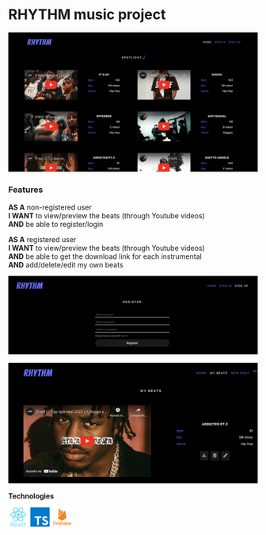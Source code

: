 # RHYTHM music project

![RHYTHM main page](design.png)

### **Features**

**AS A** non-registered user  </br>
**I WANT** to view/preview the beats (through Youtube videos) </br>
**AND** be able to register/login

**AS A** registered user  </br>
**I WANT** to view/preview the beats (through Youtube videos) </br>
**AND** be able to get the download link for each instrumental</br>
**AND** add/delete/edit my own beats


![Register form](register.png)


![My beats](mybeats.png)


**Technologies**

<p> <img src="https://github.com/devicons/devicon/blob/master/icons/react/react-original-wordmark.svg" title="React" alt="React" width="40" height="40"/>
  <img src="https://github.com/devicons/devicon/blob/master/icons/typescript/typescript-original.svg" title="Typescript" alt="Typescript" width="40" height="40"/>
    <img src="https://github.com/devicons/devicon/blob/master/icons/firebase/firebase-plain-wordmark.svg" title="Firebase" alt="Firebase" width="40" height="40"/></p>
